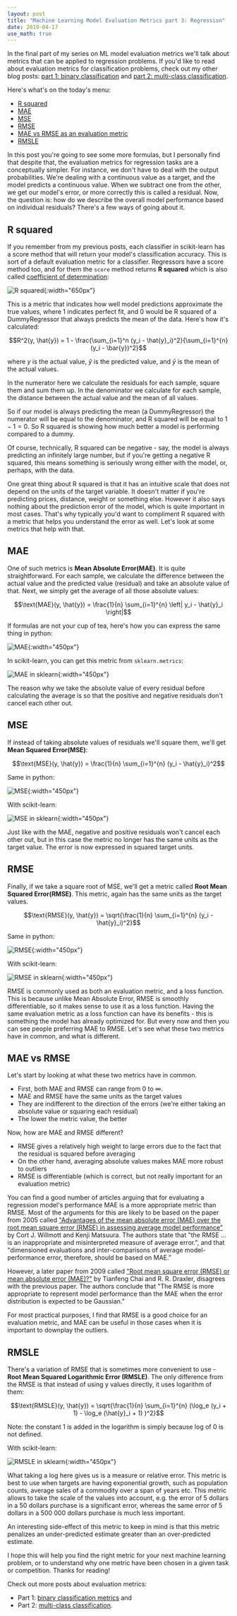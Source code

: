 ```yaml
---
layout: post
title: "Machine Learning Model Evaluation Metrics part 3: Regression"
date: 2019-04-17
use_math: true
---
```


In the final part of my series on ML model evaluation metrics we'll talk about metrics that can be applied 
to regression problems. If you'd like to read about evaluation metrics for classification problems, check out my other 
blog posts: [part 1: binary classification](http://mkhalusova.github.io/blog/2019/04/11/ml-model-evaluation-metrics-p1) and 
[part 2: multi-class classification](http://mkhalusova.github.io/blog/2019/04/17/ml-model-evaluation-metrics-p2).

Here's what's on the today's menu: 
* [R squared](#r-squared)
* [MAE](#mae)
* [MSE](#mse)
* [RMSE](#rmse)
* [MAE vs RMSE as an evaluation metric](#mae-vs-rmse)
* [RMSLE](#rmsle)

In this post you're going to see some more formulas, but I personally find that despite that, the evaluation metrics for 
regression tasks are a conceptually simpler. For instance, we don't have to deal with the output probabilities. We're 
dealing with a continuous value as a target, and the model predicts a continuous value. When we subtract one from the 
other, we get our model's error, or more correctly this is called a residual. Now, the question is: how do we describe 
the overall model performance based on individual residuals? 
There's a few ways of going about it.  

## R squared

If you remember from my previous posts, each classifier in scikit-learn has a score method that will return your model's 
classification accuracy. This is sort of a default evaluation metric for a classifier. Regressors have a score method too,
and for them the `score` method returns **R squared** which is also called [coefficient of determination](https://en.wikipedia.org/wiki/Coefficient_of_determination):

![R squared](/images/metrics/r_squared.png){:width="650px"}

This is a metric that indicates how well model predictions approximate the true values, where 1 indicates perfect fit, 
and 0 would be R squared of a DummyRegressor that always predicts the mean of the data. Here's how it's calculated:

$$R^2(y, \hat{y}) = 1 - \frac{\sum_{i=1}^n (y_i - \hat{y}_i)^2}{\sum_{i=1}^{n} (y_i - \bar{y})^2}$$

where $y$ is the actual value, $\hat{y}$ is the predicted value, and $\bar{y}$ is the mean of the actual values.

In the numerator here we calculate the residuals for each sample, square them and sum them up. In the denominator we 
calculate for each sample, the distance between the actual value and the mean of all values.  

So if our model is always predicting the mean (a DummyRegressor) the numerator will be equal to the denominator, and R 
squared will be equal to $1 - 1 = 0$. So R squared is showing how much better a model is performing compared to a dummy.

Of course, technically, R squared can be negative - say, the model is always predicting an infinitely large number, but 
if you're getting a negative R squared, this means something is seriously wrong either with the model, or, perhaps, with 
the data.    

One great thing about R squared is that it has an intuitive scale that does not depend on the units of the target variable. 
It doesn't matter if you're predicting prices, distance, weight or something else. However it also says nothing about 
the prediction error of the model, which is quite important in most cases. That's why typically you'd want to compliment 
R squared with a metric that helps you understand the error as well. Let's look at some metrics that help with that.

## MAE

One of such metrics is **Mean Absolute Error(MAE)**. It is quite straightforward. For each sample, we calculate the 
difference between the actual value and the predicted value (residual) and take an absolute value of that. Next, we simply 
get the average of all those absolute values: 
 
$$\text{MAE}(y, \hat{y}) = \frac{1}{n} \sum_{i=1}^{n} \left| y_i - \hat{y}_i \right|$$

If formulas are not your cup of tea, here's how you can express the same thing in python: 

![MAE](/images/metrics/mae.png){:width="450px"}

In scikit-learn, you can get this metric from `sklearn.metrics`:
 
![MAE in sklearn](/images/metrics/sklearn-mae.png){:width="450px"}

The reason why we take the absolute value of every residual before calculating the average is so that the positive and 
negative residuals don't cancel each other out. 

## MSE

If instead of taking absolute values of residuals we'll square them, we'll get **Mean Squared Error(MSE)**:  

$$\text{MSE}(y, \hat{y}) = \frac{1}{n} \sum_{i=1}^{n} (y_i - \hat{y}_i)^2$$

Same in python:

![MSE](/images/metrics/mse.png){:width="450px"}

With scikit-learn:

![MSE in sklearn](/images/metrics/sklearn-mse.png){:width="450px"}

Just like with the MAE, negative and positive residuals won't cancel each other out, but in this case the metric no 
longer has the same units as the target value. The error is now expressed in squared target units. 

## RMSE

Finally, if we take a square root of MSE, we'll get a metric called **Root Mean Squared Error(RMSE)**. This metric, again 
has the same units as the target values.

$$\text{RMSE}(y, \hat{y}) = \sqrt{\frac{1}{n} \sum_{i=1}^{n} (y_i - \hat{y}_i)^2}$$

Same in python:

![RMSE](/images/metrics/rmse.png){:width="450px"}

With scikit-learn:

![RMSE in sklearn](/images/metrics/sklearn-rmse.png){:width="450px"}

RMSE is commonly used as both an evaluation metric, and a loss function.  This is because unlike Mean Absolute Error, 
RMSE is smoothly differentiable, so it makes sense to use it as a loss function. Having the same evaluation metric as a 
loss function can have its benefits - this is something the model has already optimized for. But every now and then you 
can see people preferring MAE to RMSE. Let's see what these two metrics have in common, and what is different.   

## MAE vs RMSE

Let's start by looking at what these two metrics have in common. 

* First, both MAE and RMSE can range from 0 to ∞. 
* MAE and RMSE have the same units as the target values
* They are indifferent to the direction of the errors (we're either taking an absolute value or squaring each residual)
* The lower the metric value, the better

Now, how are MAE and RMSE different? 
* RMSE gives a relatively high weight to large errors due to the fact that the residual is squared before averaging
* On the other hand, averaging absolute values makes MAE more robust to outliers
* RMSE is differentiable (which is correct, but not really important for an evaluation metric) 

You can find a good number of articles arguing that for evaluating a regression model's performance MAE is a more 
appropriate metric than RMSE. Most of the arguments for this are likely to be based on the paper from 2005 called 
["Advantages of the mean absolute error (MAE) over the root mean square error (RMSE) in assessing average model 
performance"](https://www.int-res.com/abstracts/cr/v30/n1/p79-82/) by Cort J. Willmott and Kenji Matsuura. The authors 
state that "the RMSE ... is an inappropriate and misinterpreted measure of average error.", and that "dimensioned 
evaluations and inter-comparisons of average model-performance error, therefore, should be based on MAE."

However, a later paper from 2009 called ["Root mean square error (RMSE) or mean absolute error (MAE)?"](https://www.researchgate.net/publication/262980567_Root_mean_square_error_RMSE_or_mean_absolute_error_MAE) 
by Tianfeng Chai and R. R. Draxler, disagrees with the previous paper. The authors conclude that "The RMSE is more 
appropriate to represent model performance than the MAE when the error distribution is expected to be Gaussian."

For most practical purposes, I find that RMSE is a good choice for an evaluation metric, and MAE can be useful in those 
cases when it is important to downplay the outliers. 

## RMSLE

There's a variation of RMSE that is sometimes more convenient to use - **Root Mean Squared Logarithmic Error (RMSLE)**. 
The only difference from the RMSE is that instead of using y values directly, it uses logarithm of them:

$$\text{RMSLE}(y, \hat{y}) = \sqrt{\frac{1}{n} \sum_{i=1}^{n} (\log_e (y_i + 1) - \log_e (\hat{y}_i + 1) )^2}$$

Note: the constant 1 is added in the logarithm is simply because log of 0 is not defined.

With scikit-learn:

![RMSLE in sklearn](/images/metrics/rmsle.png){:width="450px"}

What taking a log here gives us is a measure or relative error. This metric is best to use when targets are having 
exponential growth, such as population counts, average sales of a commodity over a span of years etc. This metric allows 
to take the scale of the values into account, e.g. the error of 5 dollars in a 50 dollars purchase is a significant error, whereas 
the same error of 5 dollars in a 500 000 dollars purchase is much less important. 

An interesting side-effect of this metric to keep in mind is that this metric penalizes an under-predicted estimate 
greater than an over-predicted estimate.


I hope this will help you find the right metric for your next machine learning problem, or to understand why one metric 
have been chosen in a given task or competition. Thanks for reading! 

Check out more posts about evaluation metrics: 
* Part 1: [binary classification metrics](http://mkhalusova.github.io/blog/2019/04/11/ml-model-evaluation-metrics-p1) and
* Part 2: [multi-class classification](http://mkhalusova.github.io/blog/2019/04/17/ml-model-evaluation-metrics-p2).


